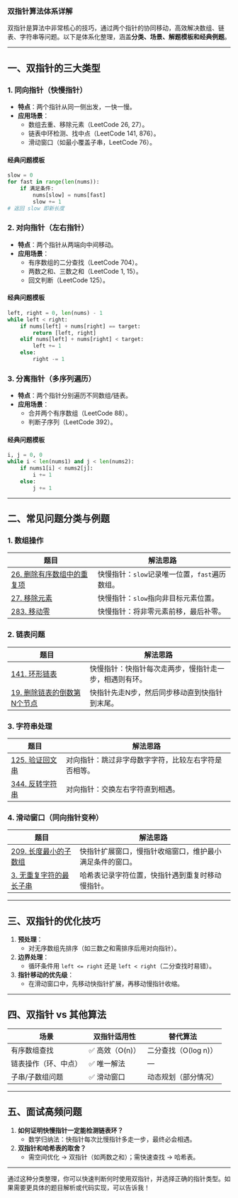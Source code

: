 ### **双指针算法体系详解**  
双指针是算法中非常核心的技巧，通过两个指针的协同移动，高效解决数组、链表、字符串等问题。以下是体系化整理，涵盖**分类、场景、解题模板和经典例题**。

---

## **一、双指针的三大类型**
### **1. 同向指针（快慢指针）**
- **特点**：两个指针从同一侧出发，一快一慢。
- **应用场景**：
  - 数组去重、移除元素（LeetCode 26, 27）。
  - 链表中环检测、找中点（LeetCode 141, 876）。
  - 滑动窗口（如最小覆盖子串，LeetCode 76）。

#### **经典问题模板**
```python
slow = 0
for fast in range(len(nums)):
    if 满足条件:
        nums[slow] = nums[fast]
        slow += 1
# 返回 slow 即新长度
```

### **2. 对向指针（左右指针）**
- **特点**：两个指针从两端向中间移动。
- **应用场景**：
  - 有序数组的二分查找（LeetCode 704）。
  - 两数之和、三数之和（LeetCode 1, 15）。
  - 回文判断（LeetCode 125）。

#### **经典问题模板**
```python
left, right = 0, len(nums) - 1
while left < right:
    if nums[left] + nums[right] == target:
        return [left, right]
    elif nums[left] + nums[right] < target:
        left += 1
    else:
        right -= 1
```

### **3. 分离指针（多序列遍历）**
- **特点**：两个指针分别遍历不同数组/链表。
- **应用场景**：
  - 合并两个有序数组（LeetCode 88）。
  - 判断子序列（LeetCode 392）。

#### **经典问题模板**
```python
i, j = 0, 0
while i < len(nums1) and j < len(nums2):
    if nums1[i] < nums2[j]:
        i += 1
    else:
        j += 1
```

---

## **二、常见问题分类与例题**
### **1. 数组操作**
| 题目                                                                 | 解法思路                                                                 |
|----------------------------------------------------------------------|--------------------------------------------------------------------------|
| [26. 删除有序数组中的重复项](https://leetcode.com/problems/remove-duplicates-from-sorted-array/) | 快慢指针：`slow`记录唯一位置，`fast`遍历数组。                           |
| [27. 移除元素](https://leetcode.com/problems/remove-element/)        | 快慢指针：`slow`指向非目标元素位置。                                     |
| [283. 移动零](https://leetcode.com/problems/move-zeroes/)            | 快慢指针：将非零元素前移，最后补零。                                     |

### **2. 链表问题**
| 题目                                                                 | 解法思路                                                                 |
|----------------------------------------------------------------------|--------------------------------------------------------------------------|
| [141. 环形链表](https://leetcode.com/problems/linked-list-cycle/)    | 快慢指针：快指针每次走两步，慢指针走一步，相遇则有环。                   |
| [19. 删除链表的倒数第N个节点](https://leetcode.com/problems/remove-nth-node-from-end-of-list/) | 快指针先走N步，然后同步移动直到快指针到末尾。                            |

### **3. 字符串处理**
| 题目                                                                 | 解法思路                                                                 |
|----------------------------------------------------------------------|--------------------------------------------------------------------------|
| [125. 验证回文串](https://leetcode.com/problems/valid-palindrome/)   | 对向指针：跳过非字母数字字符，比较左右字符是否相等。                     |
| [344. 反转字符串](https://leetcode.com/problems/reverse-string/)     | 对向指针：交换左右字符直到相遇。                                         |

### **4. 滑动窗口（同向指针变种）**
| 题目                                                                 | 解法思路                                                                 |
|----------------------------------------------------------------------|--------------------------------------------------------------------------|
| [209. 长度最小的子数组](https://leetcode.com/problems/minimum-size-subarray-sum/) | 快指针扩展窗口，慢指针收缩窗口，维护最小满足条件的窗口。                 |
| [3. 无重复字符的最长子串](https://leetcode.com/problems/longest-substring-without-repeating-characters/) | 哈希表记录字符位置，快指针遇到重复时移动慢指针。                         |

---

## **三、双指针的优化技巧**
1. **预处理**：  
   - 对无序数组先排序（如三数之和需排序后用对向指针）。
2. **边界处理**：  
   - 循环条件用 `left <= right` 还是 `left < right`（二分查找时易错）。
3. **指针移动的优先级**：  
   - 在滑动窗口中，先移动快指针扩展，再移动慢指针收缩。

---

## **四、双指针 vs 其他算法**
| **场景**               | **双指针适用性**       | **替代算法**          |
|------------------------|------------------------|-----------------------|
| 有序数组查找           | ✅ 高效（O(n)）         | 二分查找（O(log n)）  |
| 链表操作（环、中点）   | ✅ 唯一解法             | —                     |
| 子串/子数组问题        | ✅ 滑动窗口             | 动态规划（部分情况）  |

---

## **五、面试高频问题**
1. **如何证明快慢指针一定能检测链表环？**  
   - 数学归纳法：快指针每次比慢指针多走一步，最终必会相遇。
2. **双指针和哈希表的取舍？**  
   - 需空间优化 → 双指针（如两数之和）；需快速查找 → 哈希表。

---

通过这种分类整理，你可以快速判断何时使用双指针，并选择正确的指针类型。如果需要更具体的题目解析或代码实现，可以告诉我！